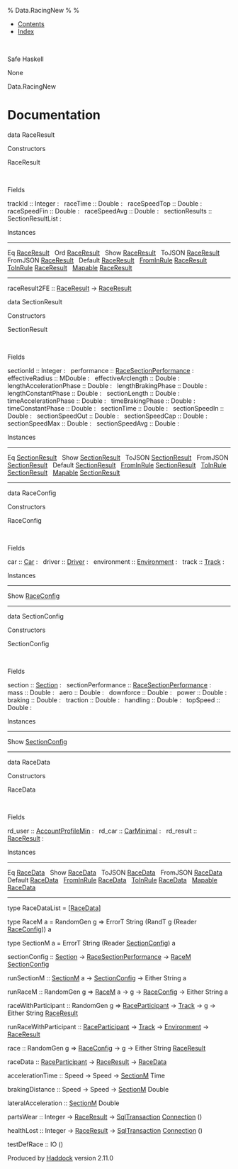 % Data.RacingNew
% 
% 

-   [Contents](index.html)
-   [Index](doc-index.html)

 

Safe Haskell

None

Data.RacingNew

Documentation
=============

data RaceResult

Constructors

RaceResult

 

Fields

trackId :: Integer
:    
raceTime :: Double
:    
raceSpeedTop :: Double
:    
raceSpeedFin :: Double
:    
raceSpeedAvg :: Double
:    
sectionResults :: SectionResultList
:    

Instances

  --------------------------------------------------------------------------------------------- ---
  Eq [RaceResult](Data-RacingNew.html#t:RaceResult)                                              
  Ord [RaceResult](Data-RacingNew.html#t:RaceResult)                                             
  Show [RaceResult](Data-RacingNew.html#t:RaceResult)                                            
  ToJSON [RaceResult](Data-RacingNew.html#t:RaceResult)                                          
  FromJSON [RaceResult](Data-RacingNew.html#t:RaceResult)                                        
  Default [RaceResult](Data-RacingNew.html#t:RaceResult)                                         
  [FromInRule](Data-InRules.html#t:FromInRule) [RaceResult](Data-RacingNew.html#t:RaceResult)    
  [ToInRule](Data-InRules.html#t:ToInRule) [RaceResult](Data-RacingNew.html#t:RaceResult)        
  [Mapable](Model-General.html#t:Mapable) [RaceResult](Data-RacingNew.html#t:RaceResult)         
  --------------------------------------------------------------------------------------------- ---

raceResult2FE :: [RaceResult](Data-RacingNew.html#t:RaceResult) -\>
[RaceResult](Data-RacingNew.html#t:RaceResult)

data SectionResult

Constructors

SectionResult

 

Fields

sectionId :: Integer
:    
performance :: [RaceSectionPerformance](Data-RaceSectionPerformance.html#t:RaceSectionPerformance)
:    
effectiveRadius :: MDouble
:    
effectiveArclength :: Double
:    
lengthAccelerationPhase :: Double
:    
lengthBrakingPhase :: Double
:    
lengthConstantPhase :: Double
:    
sectionLength :: Double
:    
timeAccelerationPhase :: Double
:    
timeBrakingPhase :: Double
:    
timeConstantPhase :: Double
:    
sectionTime :: Double
:    
sectionSpeedIn :: Double
:    
sectionSpeedOut :: Double
:    
sectionSpeedCap :: Double
:    
sectionSpeedMax :: Double
:    
sectionSpeedAvg :: Double
:    

Instances

  --------------------------------------------------------------------------------------------------- ---
  Eq [SectionResult](Data-RacingNew.html#t:SectionResult)                                              
  Show [SectionResult](Data-RacingNew.html#t:SectionResult)                                            
  ToJSON [SectionResult](Data-RacingNew.html#t:SectionResult)                                          
  FromJSON [SectionResult](Data-RacingNew.html#t:SectionResult)                                        
  Default [SectionResult](Data-RacingNew.html#t:SectionResult)                                         
  [FromInRule](Data-InRules.html#t:FromInRule) [SectionResult](Data-RacingNew.html#t:SectionResult)    
  [ToInRule](Data-InRules.html#t:ToInRule) [SectionResult](Data-RacingNew.html#t:SectionResult)        
  [Mapable](Model-General.html#t:Mapable) [SectionResult](Data-RacingNew.html#t:SectionResult)         
  --------------------------------------------------------------------------------------------------- ---

data RaceConfig

Constructors

RaceConfig

 

Fields

car :: [Car](Data-Car.html#t:Car)
:    
driver :: [Driver](Data-Driver.html#t:Driver)
:    
environment :: [Environment](Data-Environment.html#t:Environment)
:    
track :: [Track](Data-Track.html#t:Track)
:    

Instances

  ----------------------------------------------------- ---
  Show [RaceConfig](Data-RacingNew.html#t:RaceConfig)    
  ----------------------------------------------------- ---

data SectionConfig

Constructors

SectionConfig

 

Fields

section :: [Section](Data-Section.html#t:Section)
:    
sectionPerformance :: [RaceSectionPerformance](Data-RaceSectionPerformance.html#t:RaceSectionPerformance)
:    
mass :: Double
:    
aero :: Double
:    
downforce :: Double
:    
power :: Double
:    
braking :: Double
:    
traction :: Double
:    
handling :: Double
:    
topSpeed :: Double
:    

Instances

  ----------------------------------------------------------- ---
  Show [SectionConfig](Data-RacingNew.html#t:SectionConfig)    
  ----------------------------------------------------------- ---

data RaceData

Constructors

RaceData

 

Fields

rd\_user :: [AccountProfileMin](Model-AccountProfileMin.html#t:AccountProfileMin)
:    
rd\_car :: [CarMinimal](Model-CarMinimal.html#t:CarMinimal)
:    
rd\_result :: [RaceResult](Data-RacingNew.html#t:RaceResult)
:    

Instances

  ----------------------------------------------------------------------------------------- ---
  Eq [RaceData](Data-RacingNew.html#t:RaceData)                                              
  Show [RaceData](Data-RacingNew.html#t:RaceData)                                            
  ToJSON [RaceData](Data-RacingNew.html#t:RaceData)                                          
  FromJSON [RaceData](Data-RacingNew.html#t:RaceData)                                        
  Default [RaceData](Data-RacingNew.html#t:RaceData)                                         
  [FromInRule](Data-InRules.html#t:FromInRule) [RaceData](Data-RacingNew.html#t:RaceData)    
  [ToInRule](Data-InRules.html#t:ToInRule) [RaceData](Data-RacingNew.html#t:RaceData)        
  [Mapable](Model-General.html#t:Mapable) [RaceData](Data-RacingNew.html#t:RaceData)         
  ----------------------------------------------------------------------------------------- ---

type RaceDataList = [[RaceData](Data-RacingNew.html#t:RaceData)]

type RaceM a = RandomGen g =\> ErrorT String (RandT g (Reader
[RaceConfig](Data-RacingNew.html#t:RaceConfig))) a

type SectionM a = ErrorT String (Reader
[SectionConfig](Data-RacingNew.html#t:SectionConfig)) a

sectionConfig :: [Section](Data-Section.html#t:Section) -\>
[RaceSectionPerformance](Data-RaceSectionPerformance.html#t:RaceSectionPerformance)
-\> [RaceM](Data-RacingNew.html#t:RaceM)
[SectionConfig](Data-RacingNew.html#t:SectionConfig)

runSectionM :: [SectionM](Data-RacingNew.html#t:SectionM) a -\>
[SectionConfig](Data-RacingNew.html#t:SectionConfig) -\> Either String a

runRaceM :: RandomGen g =\> [RaceM](Data-RacingNew.html#t:RaceM) a -\> g
-\> [RaceConfig](Data-RacingNew.html#t:RaceConfig) -\> Either String a

raceWithParticipant :: RandomGen g =\>
[RaceParticipant](Data-RaceParticipant.html#t:RaceParticipant) -\>
[Track](Data-Track.html#t:Track) -\> g -\> Either String
[RaceResult](Data-RacingNew.html#t:RaceResult)

runRaceWithParticipant ::
[RaceParticipant](Data-RaceParticipant.html#t:RaceParticipant) -\>
[Track](Data-Track.html#t:Track) -\>
[Environment](Data-Environment.html#t:Environment) -\>
[RaceResult](Data-RacingNew.html#t:RaceResult)

race :: RandomGen g =\> [RaceConfig](Data-RacingNew.html#t:RaceConfig)
-\> g -\> Either String [RaceResult](Data-RacingNew.html#t:RaceResult)

raceData ::
[RaceParticipant](Data-RaceParticipant.html#t:RaceParticipant) -\>
[RaceResult](Data-RacingNew.html#t:RaceResult) -\>
[RaceData](Data-RacingNew.html#t:RaceData)

accelerationTime :: Speed -\> Speed -\>
[SectionM](Data-RacingNew.html#t:SectionM) Time

brakingDistance :: Speed -\> Speed -\>
[SectionM](Data-RacingNew.html#t:SectionM) Double

lateralAcceleration :: [SectionM](Data-RacingNew.html#t:SectionM) Double

partsWear :: Integer -\> [RaceResult](Data-RacingNew.html#t:RaceResult)
-\> [SqlTransaction](Data-SqlTransaction.html#t:SqlTransaction)
[Connection](Data-SqlTransaction.html#t:Connection) ()

healthLost :: Integer -\> [RaceResult](Data-RacingNew.html#t:RaceResult)
-\> [SqlTransaction](Data-SqlTransaction.html#t:SqlTransaction)
[Connection](Data-SqlTransaction.html#t:Connection) ()

testDefRace :: IO ()

Produced by [Haddock](http://www.haskell.org/haddock/) version 2.11.0
